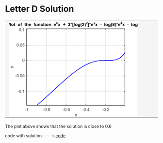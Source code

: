 # Letter D Solution

![plot](plot.png)

The plot above shows that the solution is close to 0.6

code with solution ---> [code](ex01d.c)
